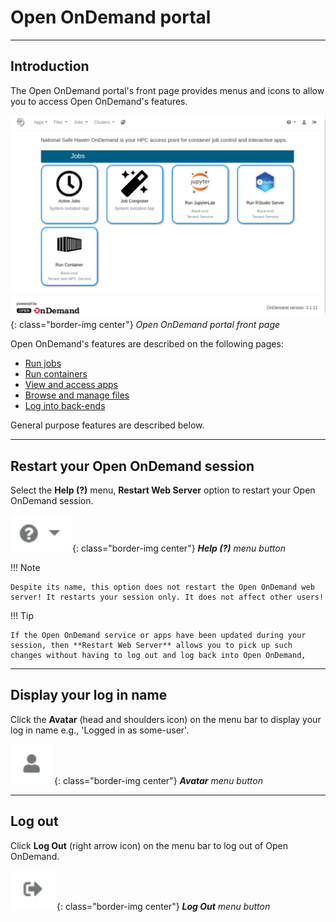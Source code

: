 # Open OnDemand portal

---

## Introduction

The Open OnDemand portal's front page provides menus and icons to allow you to access Open OnDemand's features.

![Open OnDemand portal front page](../../images/open-ondemand/portal.png){: class="border-img center"} *Open OnDemand portal front page*

Open OnDemand's features are described on the following pages:

* [Run jobs](jobs.md)
* [Run containers](containers.md)
* [View and access apps](apps.md)
* [Browse and manage files](files.md)
* [Log into back-ends](ssh.md)

General purpose features are described below.

---

## Restart your Open OnDemand session

Select the **Help (?)** menu, **Restart Web Server** option to restart your Open OnDemand session.

![Help menu button](../../images/open-ondemand/help-menu.png){: class="border-img center"} ***Help (?)** menu button*

!!! Note

    Despite its name, this option does not restart the Open OnDemand web server! It restarts your session only. It does not affect other users!

!!! Tip

    If the Open OnDemand service or apps have been updated during your session, then **Restart Web Server** allows you to pick up such changes without having to log out and log back into Open OnDemand,

---

## Display your log in name

Click the **Avatar** (head and shoulders icon) on the menu bar to display your log in name e.g., 'Logged in as some-user'.

![Avatar menu button, a head and shoulders icon](../../images/open-ondemand/avatar-button.png){: class="border-img center"} ***Avatar** menu button*

---

## Log out

Click **Log Out** (right arrow icon) on the menu bar to log out of Open OnDemand.

![Log Out menu button, a right arrow icon](../../images/open-ondemand/logout-button.png){: class="border-img center"} ***Log Out** menu button*
